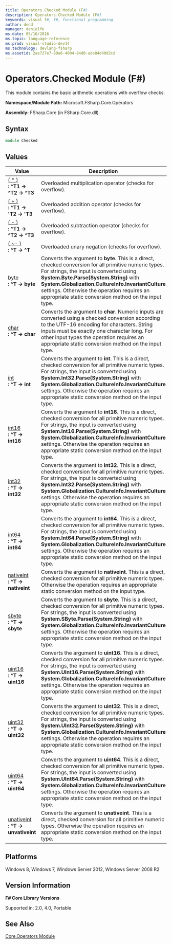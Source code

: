 ```yaml
---
title: Operators.Checked Module (F#)
description: Operators.Checked Module (F#)
keywords: visual f#, f#, functional programming
author: dend
manager: danielfe
ms.date: 05/16/2016
ms.topic: language-reference
ms.prod: visual-studio-dev14
ms.technology: devlang-fsharp
ms.assetid: 2ae727e7-89a6-4004-84d0-ade84d40d2cd
---
```


# Operators.Checked Module (F#)

This module contains the basic arithmetic operations with overflow checks.

**Namespace/Module Path:** Microsoft.FSharp.Core.Operators

**Assembly:** FSharp.Core (in FSharp.Core.dll)


## Syntax

```fsharp
module Checked
```

## Values


|Value|Description|
|-----|-----------|
|[( &#42; )](https://msdn.microsoft.com/library/8a3edb1d-f221-4393-b64b-4e790e177b55)<br />**: ^T1 -&gt; ^T2 -&gt; ^T3**|Overloaded multiplication operator (checks for overflow).|
|[( + )](https://msdn.microsoft.com/library/e33c5aea-8454-4fba-b471-1e833e21d3ea)<br />**: ^T1 -&gt; 'T2 -&gt; 'T3**|Overloaded addition operator (checks for overflow).|
|[( - )](https://msdn.microsoft.com/library/7c16d973-2ab5-4689-8f01-2fd3a79fe536)<br />**: ^T1 -&gt; ^T2 -&gt; ^T3**|Overloaded subtraction operator (checks for overflow).|
|[( ~- )](https://msdn.microsoft.com/library/4fa7cd12-8c9f-495f-8741-e5da3d28fd19)<br />**: ^T -&gt; ^T**|Overloaded unary negation (checks for overflow).|
|[byte](https://msdn.microsoft.com/library/31fafa71-165c-4d79-9e99-551a0334cd4b)<br />**: ^T -&gt; byte**|Converts the argument to **byte**. This is a direct, checked conversion for all primitive numeric types. For strings, the input is converted using **System.Byte.Parse(System.String)** with **System.Globalization.CultureInfo.InvariantCulture** settings. Otherwise the operation requires an appropriate static conversion method on the input type.|
|[char](https://msdn.microsoft.com/library/e36ef4bf-61bc-4a08-82b8-91467c889e36)<br />**: ^T -&gt; char**|Converts the argument to **char**. Numeric inputs are converted using a checked conversion according to the UTF-16 encoding for characters. String inputs must be exactly one character long. For other input types the operation requires an appropriate static conversion method on the input type.|
|[int](https://msdn.microsoft.com/library/3237522e-6e71-436c-b3bf-837ea5a503e4)<br />**: ^T -&gt; int**|Converts the argument to **int**. This is a direct, checked conversion for all primitive numeric types. For strings, the input is converted using **System.Int32.Parse(System.String)** with **System.Globalization.CultureInfo.InvariantCulture** settings. Otherwise the operation requires an appropriate static conversion method on the input type.|
|[int16](https://msdn.microsoft.com/library/789392fc-85a7-482e-8abb-f0ae68a7042b)<br />**: ^T -&gt; int16**|Converts the argument to **int16**. This is a direct, checked conversion for all primitive numeric types. For strings, the input is converted using **System.Int16.Parse(System.String)** with **System.Globalization.CultureInfo.InvariantCulture** settings. Otherwise the operation requires an appropriate static conversion method on the input type.|
|[int32](https://msdn.microsoft.com/library/6c6f30b6-c960-4137-9c73-d477ae32a287)<br />**: ^T -&gt; int32**|Converts the argument to **int32**. This is a direct, checked conversion for all primitive numeric types. For strings, the input is converted using **System.Int32.Parse(System.String)** with **System.Globalization.CultureInfo.InvariantCulture** settings. Otherwise the operation requires an appropriate static conversion method on the input type.|
|[int64](https://msdn.microsoft.com/library/ec10ef63-eb41-4fa6-a65c-0a07beec5656)<br />**: ^T -&gt; int64**|Converts the argument to **int64**. This is a direct, checked conversion for all primitive numeric types. For strings, the input is converted using **System.Int64.Parse(System.String)** with **System.Globalization.CultureInfo.InvariantCulture** settings. Otherwise the operation requires an appropriate static conversion method on the input type.|
|[nativeint](https://msdn.microsoft.com/library/876c5aa7-683f-4912-a799-161732109c4f)<br />**: ^T -&gt; nativeint**|Converts the argument to **nativeint**. This is a direct, checked conversion for all primitive numeric types. Otherwise the operation requires an appropriate static conversion method on the input type.|
|[sbyte](https://msdn.microsoft.com/library/f9d2a1db-8fd7-4e08-8e07-f3b2cc8f64f7)<br />**: ^T -&gt; sbyte**|Converts the argument to **sbyte**. This is a direct, checked conversion for all primitive numeric types. For strings, the input is converted using **System.SByte.Parse(System.String)** with **System.Globalization.CultureInfo.InvariantCulture** settings. Otherwise the operation requires an appropriate static conversion method on the input type.|
|[uint16](https://msdn.microsoft.com/library/46d0450e-bf89-42cb-ae1c-fc04ad4eaf02)<br />**: ^T -&gt; uint16**|Converts the argument to **uint16**. This is a direct, checked conversion for all primitive numeric types. For strings, the input is converted using **System.UInt16.Parse(System.String)** with **System.Globalization.CultureInfo.InvariantCulture** settings. Otherwise the operation requires an appropriate static conversion method on the input type.|
|[uint32](https://msdn.microsoft.com/library/cccb755b-2e72-47f9-a1ae-cdf53a5aac7f)<br />**: ^T -&gt; uint32**|Converts the argument to **uint32**. This is a direct, checked conversion for all primitive numeric types. For strings, the input is converted using **System.UInt32.Parse(System.String)** with **System.Globalization.CultureInfo.InvariantCulture** settings. Otherwise the operation requires an appropriate static conversion method on the input type.|
|[uint64](https://msdn.microsoft.com/library/70fa85e1-3322-4514-a145-fbad90ae9667)<br />**: ^T -&gt; uint64**|Converts the argument to **uint64**. This is a direct, checked conversion for all primitive numeric types. For strings, the input is converted using **System.UInt64.Parse(System.String)** with **System.Globalization.CultureInfo.InvariantCulture** settings. Otherwise the operation requires an appropriate static conversion method on the input type.|
|[unativeint](https://msdn.microsoft.com/library/97cec2c5-0e55-4bbe-826b-219a1c08d3a7)<br />**: ^T -&gt; unvativeint**|Converts the argument to **unativeint**. This is a direct, checked conversion for all primitive numeric types. Otherwise the operation requires an appropriate static conversion method on the input type.|

## Platforms
Windows 8, Windows 7, Windows Server 2012, Windows Server 2008 R2

## Version Information
**F# Core Library Versions**

Supported in: 2.0, 4.0, Portable

## See Also
[Core.Operators Module](Core.Operators-Module-%5BFSharp%5D.md)

